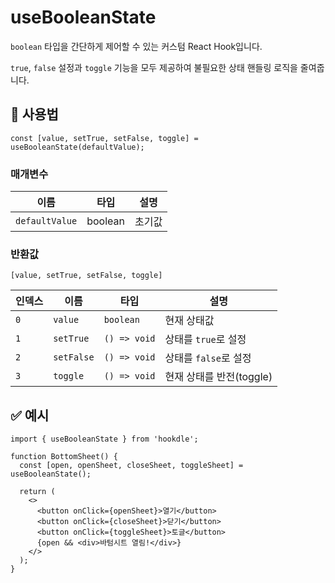# useBooleanState

`boolean` 타입을 간단하게 제어할 수 있는 커스텀 React Hook입니다.

`true`, `false` 설정과 `toggle` 기능을 모두 제공하여 불필요한 상태 핸들링 로직을 줄여줍니다.

## 🔗 사용법

```tsx
const [value, setTrue, setFalse, toggle] = useBooleanState(defaultValue);
```

### 매개변수

| 이름           | 타입    | 설명   |
| -------------- | ------- | ------ |
| `defaultValue` | boolean | 초기값 |

### 반환값

`[value, setTrue, setFalse, toggle]`

| 인덱스 | 이름       | 타입         | 설명                     |
| ------ | ---------- | ------------ | ------------------------ |
| `0`    | `value`    | `boolean`    | 현재 상태값              |
| `1`    | `setTrue`  | `() => void` | 상태를 `true`로 설정     |
| `2`    | `setFalse` | `() => void` | 상태를 `false`로 설정    |
| `3`    | `toggle`   | `() => void` | 현재 상태를 반전(toggle) |

## ✅ 예시

```tsx
import { useBooleanState } from 'hookdle';

function BottomSheet() {
  const [open, openSheet, closeSheet, toggleSheet] = useBooleanState();

  return (
    <>
      <button onClick={openSheet}>열기</button>
      <button onClick={closeSheet}>닫기</button>
      <button onClick={toggleSheet}>토글</button>
      {open && <div>바텀시트 열림!</div>}
    </>
  );
}
```
